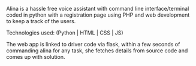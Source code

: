 Alina is a hassle free voice assistant with command line interface/terminal coded in python with a registration page using PHP and web development to keep a track of the users.

Technologies used: (Python | HTML | CSS | JS)

The web app is linked to driver code via flask, within a few seconds of commanding alina for any task, she fetches details from source code and comes up with solution.
